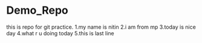 # Demo_Repo
this is repo for git practice.
1.my name is nitin
2.i am from mp
3.today is nice day
4.what r u doing today
5.this is last line
